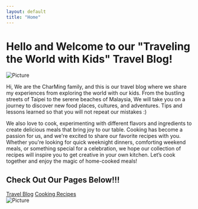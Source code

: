 ```yaml
---
layout: default
title: "Home"
---
```


# Hello and Welcome to our "Traveling the World with Kids" Travel Blog!

<div class="image-container">
  <img src="{{ 'assets/images/new-zealand1.JPG' | relative_url }}" alt="Picture">
</div>

Hi, We are the CharMing family, and this is our travel blog where we share my experiences from exploring the world with our kids. From the bustling streets of Taipei to the serene beaches of Malaysia, We will take you on a journey to discover new food places, cultures, and adventures. Tips and lessons learned so that you will not repeat our mistakes :)

We also love to cook, experimenting with different flavors and ingredients to create delicious meals that bring joy to our table. Cooking has become a passion for us, and we're excited to share our favorite recipes with you. Whether you're looking for quick weeknight dinners, comforting weekend meals, or something special for a celebration, we hope our collection of recipes will inspire you to get creative in your own kitchen. Let’s cook together and enjoy the magic of home-cooked meals!

<h2>Check Out Our Pages Below!!!</h2>

<div class="link-boxes">
  <a href="{{ site.baseurl }}/travel" class="box">Travel Blog</a>
  <a href="{{ site.baseurl }}/recipes" class="box">Cooking Recipes</a>
</div>

<div class="image-container">
  <img src="{{ 'assets/images/hongkong2.JPG' | relative_url }}" alt="Picture">
</div>
